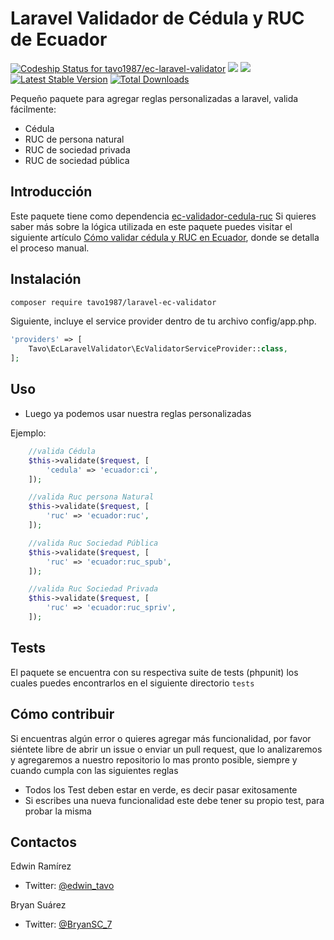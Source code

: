 Laravel Validador de Cédula y RUC de Ecuador
=============================
[ ![Codeship Status for tavo1987/ec-laravel-validator](https://app.codeship.com/projects/5a2eb6e0-29cd-0135-4450-0a506178a12f/status?branch=master)](https://app.codeship.com/projects/223752)
<a href="https://packagist.org/packages/tavo1987/laravel-ec-validator"><img src="https://img.shields.io/badge/Packagist-v1.1.0-orange.svg?style=flat-square"></a>
<a href="https://packagist.org/packages/tavo1987/ec-validador-cedula-ruc"><img src="https://img.shields.io/github/license/mashape/apistatus.svg?style=flat-square"></a>
[![Latest Stable Version](https://poser.pugx.org/tavo1987/laravel-ec-validator/v/stable)](https://packagist.org/packages/tavo1987/laravel-ec-validator)
[![Total Downloads](https://poser.pugx.org/tavo1987/laravel-ec-validator/downloads)](https://packagist.org/packages/tavo1987/laravel-ec-validator)

Pequeño paquete para agregar reglas personalizadas a laravel, valida fácilmente:

- Cédula
- RUC de persona natural
- RUC de sociedad privada
- RUC de sociedad pública

Introducción
-------------
Este paquete tiene como dependencia [ec-validador-cedula-ruc](https://github.com/tavo1987/ec-validador-cedula-ruc) Si quieres saber más sobre la lógica utilizada en este paquete puedes visitar el siguiente artículo [Cómo validar cédula y RUC en Ecuador](https://medium.com/@bryansuarez/c%C3%B3mo-validar-c%C3%A9dula-y-ruc-en-ecuador-b62c5666186f), donde se detalla el proceso manual.

Instalación
----
```bash
composer require tavo1987/laravel-ec-validator
```
Siguiente, incluye el service provider dentro de tu archivo config/app.php.
```php
'providers' => [
    Tavo\EcLaravelValidator\EcValidatorServiceProvider::class,
];
```

Uso
----


- Luego ya podemos usar nuestra reglas personalizadas

Ejemplo:

```php
    //valida Cédula
    $this->validate($request, [
        'cedula' => 'ecuador:ci',
    ]);

    //valida Ruc persona Natural
    $this->validate($request, [
        'ruc' => 'ecuador:ruc',
    ]);

    //valida Ruc Sociedad Pública
    $this->validate($request, [
        'ruc' => 'ecuador:ruc_spub',
    ]);

    //valida Ruc Sociedad Privada
    $this->validate($request, [
        'ruc' => 'ecuador:ruc_spriv',
    ]);
```

Tests
-------

El paquete se encuentra con su respectiva suite de tests (phpunit) los cuales puedes encontrarlos
en el siguiente directorio `tests`

Cómo contribuir
------------

Si encuentras algún error o quieres agregar más funcionalidad, por favor siéntete libre de abrir un issue o enviar un pull request, que
lo analizaremos y agregaremos a nuestro repositorio lo mas pronto posible, siempre y cuando cumpla con las siguientes reglas

- Todos los Test deben estar en verde, es decir pasar exitosamente
- Si escribes una nueva funcionalidad este debe tener su propio test, para probar la misma

Contactos
------------
Edwin Ramírez
- Twitter: [@edwin_tavo](https://twitter.com/edwin_tavo)

Bryan Suárez
- Twitter: [@BryanSC_7](https://twitter.com/BryanSC_7)

